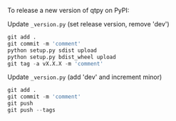To release a new version of qtpy on PyPI:

Update `_version.py` (set release version, remove 'dev')

```python
git add .
git commit -m 'comment'
python setup.py sdist upload
python setup.py bdist_wheel upload
git tag -a vX.X.X -m 'comment'
```

Update `_version.py` (add 'dev' and increment minor)

```python
git add .
git commit -m 'comment'
git push
git push --tags
```
